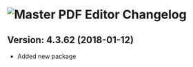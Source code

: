 # ![Master PDF Editor Changelog](https://img.shields.io/badge/Master%20PDF%20Editor-Package%20Changelog-blue.svg?style=for-the-badge)

## Version: 4.3.62 (2018-01-12)

- Added new package
